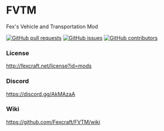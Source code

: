 # FVTM
Fex's Vehicle and Transportation Mod

[![GitHub pull requests](https://img.shields.io/github/issues-pr/Fexcraft/FVTM.svg?style=flat-square)](https://github.com/Fexcraft/FVTM/pulls)
[![GitHub issues](https://img.shields.io/github/issues/Fexcraft/FVTM.svg?style=flat-square)](https://github.com/Fexcraft/FVTM/issues)
[![GitHub contributors](https://img.shields.io/github/contributors/Fexcraft/FVTM.svg?style=flat-square)](https://fexcraft.net/)


### License
http://fexcraft.net/license?id=mods

### Discord
https://discord.gg/AkMAzaA

### Wiki
https://github.com/Fexcraft/FVTM/wiki
